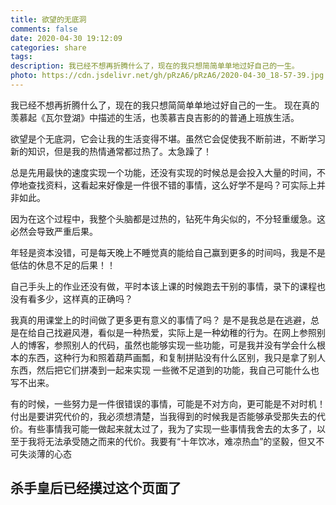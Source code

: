 ```yaml
---
title: 欲望的无底洞
comments: false
date: 2020-04-30 19:12:09
categories: share
tags: 
description: 我已经不想再折腾什么了，现在的我只想简简单单地过好自己的一生。
photo: https://cdn.jsdelivr.net/gh/pRzA6/pRzA6/2020-04-30_18-57-39.jpg
---
```





<div align="center" src="https://cdn.jsdelivr.net/gh/pRzA6/pRzA6/2020-04-30_18-57-39.jpg"></div>


我已经不想再折腾什么了，现在的我只想简简单单地过好自己的一生。
现在真的羡慕起《瓦尔登湖》中描述的生活，也羡慕吉良吉影的的普通上班族生活。

欲望是个无底洞，它会让我的生活变得不堪。虽然它会促使我不断前进，不断学习新的知识，但是我的热情通常都过热了。太急躁了！

总是先用最快的速度实现一个功能，还没有实现的时候总是会投入大量的时间，不停地查找资料，这看起来好像是一件很不错的事情，这么好学不是吗？可实际上并非如此。

因为在这个过程中，我整个头脑都是过热的，钻死牛角尖似的，不分轻重缓急。这必然会导致严重后果。

年轻是资本没错，可是每天晚上不睡觉真的能给自己赢到更多的时间吗，我是不是低估的休息不足的后果！！

自己手头上的作业还没有做，平时本该上课的时候跑去干别的事情，录下的课程也没有看多少，这样真的正确吗？

我真的用课堂上的时间做了更多更有意义的事情了吗？
是不是我总是在逃避，总是在给自己找避风港，看似是一种热爱，实际上是一种幼稚的行为。在网上参照别人的博客，参照别人的代码，虽然也能够实现一些功能，可是我并没有学会什么根本的东西，这种行为和照着葫芦画瓢，和复制拼贴没有什么区别，我只是拿了别人东西，然后把它们拼凑到一起来实现 一些微不足道到的功能，我自己可能什么也写不出来。

有的时候，一些努力是一件很错误的事情，可能是不对方向，更可能是不对时机！付出是要讲究代价的，我必须想清楚，当我得到的时候我是否能够承受那失去的代价。有些事情我可能一做起来就太过了，我为了实现一些事情我舍去的太多了，以至于我将无法承受随之而来的代价。我要有“十年饮冰，难凉热血”的坚毅，但又不可失淡薄的心态

## **杀手皇后已经摸过这个页面了**